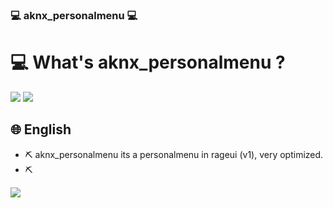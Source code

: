 ### 💻 aknx_personalmenu 💻

<h1> 💻 What's aknx_personalmenu ? </h1>
<img border="0" src="https://cdn.discordapp.com/attachments/780131463160397825/859833957889867808/unknown.png">
<img border="0" src="https://cdn.discordapp.com/attachments/780131463160397825/859834096292462592/unknown.png">

<h2> 🌐 English </h2>

- ⛏️ aknx_personalmenu its a personalmenu in rageui (v1), very optimized.
- ⛏️



<img border="0" src="https://i.imgur.com/4rD81uL.gif">
